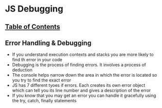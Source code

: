 # JS Debugging

## [Table of Contents](README.md)

## Error Handling & Debugging

- If you understand execution contexts and stacks you are more likely to find th error in your code
- Debugging is the process of finding errors. It involves a process of deduction
- The console helps narrow down the area in which the error is located so you try to find the exact error
- JS has 7 different tyoes if errors. Each creates its own error object which can tell you its line number and gives a description of the error
- If you know that you may get an error you can handle it gracefully using the try, catch, finally statements